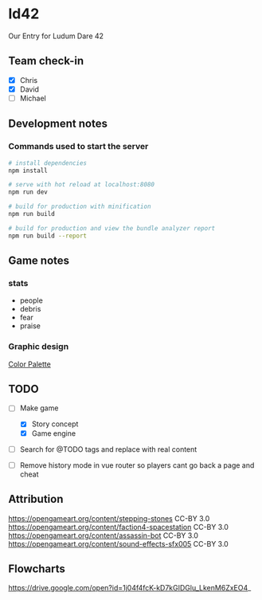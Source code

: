 # ld42
Our Entry for Ludum Dare 42

## Team check-in

  * [x] Chris
  * [x] David
  * [ ] Michael

## Development notes

### Commands used to start the server

``` bash
# install dependencies
npm install

# serve with hot reload at localhost:8080
npm run dev

# build for production with minification
npm run build

# build for production and view the bundle analyzer report
npm run build --report
```

## Game notes

### stats

  * people
  * debris
  * fear
  * praise


### Graphic design

[Color Palette](http://paletton.com/#uid=7030u0koVuCfdHJkrz6tQr5vtle)

## TODO

  * [ ] Make game
    * [x] Story concept
    * [x] Game engine
  * [ ] Search for @TODO tags and replace with real content
  * [ ] Remove history mode in vue router so players cant go back a page and cheat


## Attribution

https://opengameart.org/content/stepping-stones CC-BY 3.0
https://opengameart.org/content/faction4-spacestation CC-BY 3.0
https://opengameart.org/content/assassin-bot CC-BY 3.0
https://opengameart.org/content/sound-effects-sfx005 CC-BY 3.0

## Flowcharts

https://drive.google.com/open?id=1j04f4fcK-kD7kGIDGlu_LkenM6ZxEO4_
